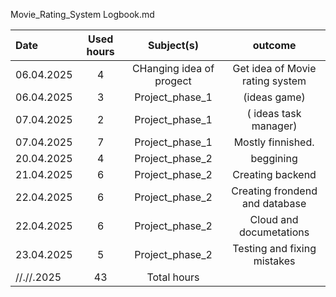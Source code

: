 Movie_Rating_System
Logbook.md

| Date  | Used hours | Subject(s) |  outcome |
| :---         |     :---:      |     :---:      |     :---:      |
| 06.04.2025 | 4   | CHanging idea of progect     | Get idea of Movie rating system                         |
| 06.04.2025 | 3  | Project_phase_1     |   (ideas  game)    |
| 07.04.2025 | 2   | Project_phase_1     |   ( ideas task manager)    |
| 07.04.2025 | 7   | Project_phase_1     | Mostly finnished.      |
| 20.04.2025 | 4   | Project_phase_2     | beggining     |
| 21.04.2025 | 6   | Project_phase_2     | Creating backend     |
| 22.04.2025 | 6   | Project_phase_2     | Creating frondend and database      |
| 22.04.2025 | 6   | Project_phase_2     | Cloud and documetations      |
| 23.04.2025 | 5    | Project_phase_2     | Testing and fixing mistakes     |
| //.//.2025 | 43  | Total hours       |                    |
